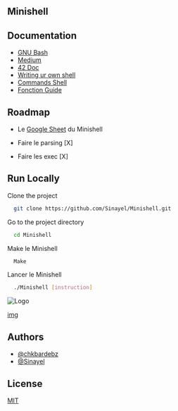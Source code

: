 ## Minishell
## Documentation

- [GNU Bash](https://www.gnu.org/software/bash/manual/bash.html)
- [Medium](https://medium.com/@mostafa.omrane/mes-conseils-si-je-devais-recommencer-minishell-a9783c51ba1b)
- [42 Doc](https://harm-smits.github.io/42docs/projects/minishell)
- [Writing ur own shell](https://www.cs.purdue.edu/homes/grr/SystemsProgrammingBook/Book/Chapter5-WritingYourOwnShell.pdf)
- [Commands Shell](https://pubs.opengroup.org/onlinepubs/009695399/utilities/xcu_chap02.html)
- [Fonction Guide](https://42-cursus.gitbook.io/guide/rank-03/minishell/functions)
## Roadmap

- Le [Google Sheet](https://docs.google.com/spreadsheets/d/1QsZmv_vq9QS7y6fVjXfKjz_Bq-JOCnArwBV5uhL4hLk/edit?gid=0#gid=0) du Minishell

- Faire le parsing [X]

- Faire les exec [X]
## Run Locally

Clone the project

```bash
  git clone https://github.com/Sinayel/Minishell.git
```

Go to the project directory

```bash
  cd Minishell
```
Make le Minishell
```bash
  Make
```
Lancer le Minishell
```bash
  ./Minishell [instruction]
```
![Logo]([https://dev-to-uploads.s3.amazonaws.com/uploads/articles/th5xamgrr6se0x5ro4g6.png](https://imgur.com/a/EiOtzJJ))

[img](https://i.imgur.com/Ki3iNMf.gif)


## Authors

- [@chkbardebz](https://github.com/chkbardebz)
- [@Sinayel](https://github.com/Sinayel)

## License

[MIT](https://choosealicense.com/licenses/mit/)
